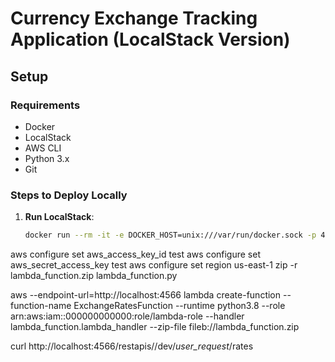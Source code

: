# Currency Exchange Tracking Application (LocalStack Version)

## Setup

### Requirements
- Docker
- LocalStack
- AWS CLI
- Python 3.x
- Git

### Steps to Deploy Locally

1. **Run LocalStack**:

   ```bash
   docker run --rm -it -e DOCKER_HOST=unix:///var/run/docker.sock -p 4566:4566 -p 4510-4559:4510-4559 localstack/localstack

aws configure set aws_access_key_id test
aws configure set aws_secret_access_key test
aws configure set region us-east-1
zip -r lambda_function.zip lambda_function.py

aws --endpoint-url=http://localhost:4566 lambda create-function --function-name ExchangeRatesFunction --runtime python3.8 --role arn:aws:iam::000000000000:role/lambda-role --handler lambda_function.lambda_handler --zip-file fileb://lambda_function.zip

curl http://localhost:4566/restapis/<restApiId>/dev/_user_request_/rates


